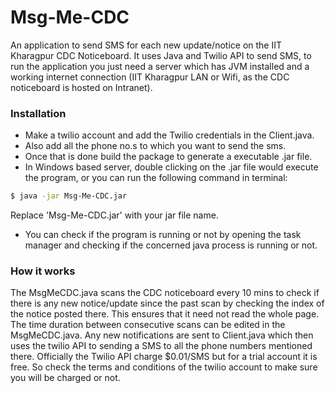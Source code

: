 # Msg-Me-CDC

An application to send SMS for each new update/notice on the IIT Kharagpur CDC Noticeboard. It uses Java and Twilio API to send SMS, to run the application you just need a server which has JVM installed and a working internet connection (IIT Kharagpur LAN or Wifi, as the CDC noticeboard is hosted on Intranet). 

### Installation

  - Make a twilio account and add the Twilio credentials in the Client.java. 
  - Also add all the phone no.s to which you want to send the sms. 
  - Once that is done build the package to generate a executable .jar file.
  - In Windows based server, double clicking on the .jar file would execute the program, or you can run the following command in terminal: 
  ```sh
  $ java -jar Msg-Me-CDC.jar
  ```
  Replace 'Msg-Me-CDC.jar' with your jar file name. 
  
  - You can check if the program is running or not by opening the task manager and checking if the concerned java process is running or not. 

### How it works

The MsgMeCDC.java scans the CDC noticeboard every 10 mins to check if there is any new notice/update since the past scan by checking the index of the notice posted there. This ensures that it need not read the whole page. The time duration between consecutive scans can be edited in the MsgMeCDC.java. 
Any new notifications are sent to Client.java which then uses the twilio API to sending a SMS to all the phone numbers mentioned there. Officially the Twilio API charge $0.01/SMS but for a trial account it is free. So check the terms and conditions of the twilio account to make sure you will be charged or not.
